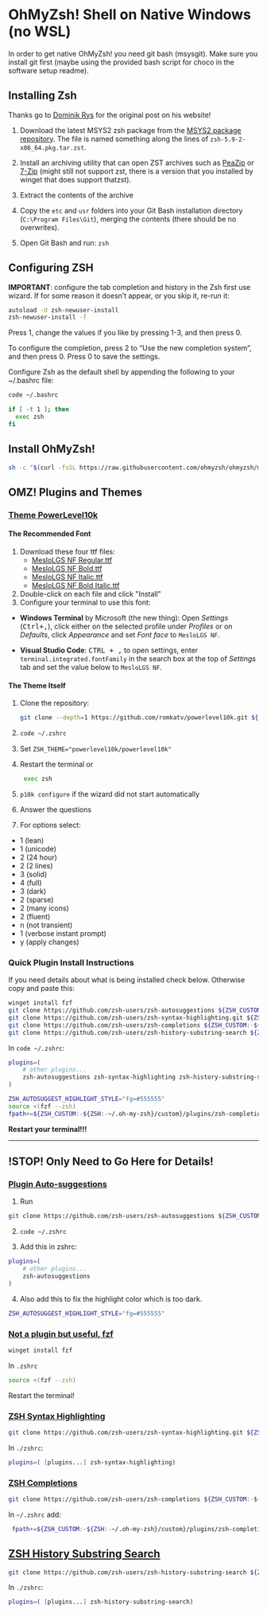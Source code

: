 # OhMyZsh! Shell on Native Windows (no WSL)

In order to get native OhMyZsh! you need git bash (msysgit). Make sure you install git first (maybe using the provided bash script for choco in the software setup readme).


## Installing Zsh

Thanks go to [Dominik Rys](https://dominikrys.com/posts/zsh-in-git-bash-on-windows/) for the original post on his website!

1. Download the latest MSYS2 zsh package from the [MSYS2 package repository](https://packages.msys2.org/packages/zsh?repo=msys&variant=x86_64). The file is named something along the lines of `zsh-5.9-2-x86_64.pkg.tar.zst`.

2. Install an archiving utility that can open ZST archives such as [PeaZip](https://peazip.github.io/) or [7-Zip](https://www.7-zip.org/) (might still not support zst, there is a version that you installed by winget that does support thatzst).

3. Extract the contents of the archive 

4. Copy the `etc` and `usr` folders into your Git Bash installation directory (`C:\Program Files\Git`), merging the contents (there should be no overwrites).

5. Open Git Bash and run: `zsh`

## Configuring ZSH

**IMPORTANT**: configure the tab completion and history in the Zsh first use wizard. If for some reason it doesn’t appear, or you skip it, re-run it:

```sh
autoload -U zsh-newuser-install
zsh-newuser-install -f
```

Press 1, change the values if you like by pressing 1-3, and then press 0.

To configure the completion, press 2 to “Use the new completion system”, and then press 0.
Press 0 to save the settings.

Configure Zsh as the default shell by appending the following to your ~/.bashrc file:

```sh
code ~/.bashrc
```

```sh
if [ -t 1 ]; then
  exec zsh
fi
```

## Install OhMyZsh!

```sh
sh -c "$(curl -fsSL https://raw.githubusercontent.com/ohmyzsh/ohmyzsh/master/tools/install.sh)"
```

## OMZ! Plugins and Themes

### [Theme PowerLevel10k](https://github.com/romkatv/powerlevel10k)

#### The Recommended Font
1. Download these four ttf files:
   - [MesloLGS NF Regular.ttf](
       https://github.com/romkatv/powerlevel10k-media/raw/master/MesloLGS%20NF%20Regular.ttf)
   - [MesloLGS NF Bold.ttf](
       https://github.com/romkatv/powerlevel10k-media/raw/master/MesloLGS%20NF%20Bold.ttf)
   - [MesloLGS NF Italic.ttf](
       https://github.com/romkatv/powerlevel10k-media/raw/master/MesloLGS%20NF%20Italic.ttf)
   - [MesloLGS NF Bold Italic.ttf](
       https://github.com/romkatv/powerlevel10k-media/raw/master/MesloLGS%20NF%20Bold%20Italic.ttf)
1. Double-click on each file and click "Install"
1. Configure your terminal to use this font:
  - **Windows Terminal** by Microsoft (the new thing): Open *Settings* (<kbd>Ctrl+,</kbd>), click
     either on the selected profile under *Profiles* or on *Defaults*, click *Appearance* and set
     *Font face* to `MesloLGS NF`.

  - **Visual Studio Code**: <kbd>CTRL + ,</kbd> to open settings, enter `terminal.integrated.fontFamily` in the search box at
     the top of *Settings* tab and set the value below to `MesloLGS NF`.

#### The Theme Itself

1. Clone the repository:
    ```sh
    git clone --depth=1 https://github.com/romkatv/powerlevel10k.git ${ZSH_CUSTOM:-$HOME/.oh-my-zsh/custom}/themes/powerlevel10k
    ```
1. 
    ```sh
    code ~/.zshrc
    ```
1. Set `ZSH_THEME="powerlevel10k/powerlevel10k"`

1. Restart the terminal or
   ```sh
    exec zsh
   ```

1. `p10k configure` if the wizard did not start automatically

1. Answer the questions

1. For options select:
  - 1 (lean)
  - 1 (unicode)
  - 2 (24 hour)
  - 2 (2 lines)
  - 3 (solid)
  - 4 (full)
  - 3 (dark)
  - 2 (sparse)
  - 2 (many icons)
  - 2 (fluent)
  - n (not transient)
  - 1 (verbose instant prompt)
  - y (apply changes)

### Quick Plugin Install Instructions

If you need details about what is being installed check below. Otherwise copy and paste this:

```sh
winget install fzf
git clone https://github.com/zsh-users/zsh-autosuggestions ${ZSH_CUSTOM:-~/.oh-my-zsh/custom}/plugins/zsh-autosuggestions
git clone https://github.com/zsh-users/zsh-syntax-highlighting.git ${ZSH_CUSTOM:-~/.oh-my-zsh/custom}/plugins/zsh-syntax-highlighting
git clone https://github.com/zsh-users/zsh-completions ${ZSH_CUSTOM:-${ZSH:-~/.oh-my-zsh}/custom}/plugins/zsh-completions
git clone https://github.com/zsh-users/zsh-history-substring-search ${ZSH_CUSTOM:-~/.oh-my-zsh/custom}/plugins/zsh-history-substring-search
```

In `code ~/.zshrc`:
```sh
plugins=( 
    # other plugins...
    zsh-autosuggestions zsh-syntax-highlighting zsh-history-substring-search
)

ZSH_AUTOSUGGEST_HIGHLIGHT_STYLE="fg=#555555"
source <(fzf --zsh)
fpath+=${ZSH_CUSTOM:-${ZSH:-~/.oh-my-zsh}/custom}/plugins/zsh-completions/src
```

**Restart your terminal!!!**

---

## !STOP! Only Need to Go Here for Details!

### [Plugin Auto-suggestions](https://github.com/zsh-users/zsh-autosuggestions)

1. Run
```sh
git clone https://github.com/zsh-users/zsh-autosuggestions ${ZSH_CUSTOM:-~/.oh-my-zsh/custom}/plugins/zsh-autosuggestions
```

2. `code ~/.zshrc`

3. Add this in zshrc:
```sh
plugins=( 
    # other plugins...
    zsh-autosuggestions
)
```

4. Also add this to fix the highlight color which is too dark.

```sh
ZSH_AUTOSUGGEST_HIGHLIGHT_STYLE="fg=#555555"
```

### [Not a plugin but useful, fzf](https://github.com/junegunn/fzf)

```sh
winget install fzf
```

In `.zshrc`

```sh
source <(fzf --zsh)
```

Restart the terminal!

### [ZSH Syntax Highlighting](https://github.com/zsh-users/zsh-syntax-highlighting)

```sh
git clone https://github.com/zsh-users/zsh-syntax-highlighting.git ${ZSH_CUSTOM:-~/.oh-my-zsh/custom}/plugins/zsh-syntax-highlighting
```


In `./zshrc`:

```sh
plugins=( [plugins...] zsh-syntax-highlighting)
```

### [ZSH Completions](https://github.com/zsh-users/zsh-completions)

```sh
git clone https://github.com/zsh-users/zsh-completions ${ZSH_CUSTOM:-${ZSH:-~/.oh-my-zsh}/custom}/plugins/zsh-completions
```

In `~/.zshrc` add:

```sh
 fpath+=${ZSH_CUSTOM:-${ZSH:-~/.oh-my-zsh}/custom}/plugins/zsh-completions/src
 ```

## [ZSH History Substring Search](https://github.com/zsh-users/zsh-history-substring-search)


```sh
git clone https://github.com/zsh-users/zsh-history-substring-search ${ZSH_CUSTOM:-~/.oh-my-zsh/custom}/plugins/zsh-history-substring-search
```


In `./zshrc`:

```sh
plugins=( [plugins...] zsh-history-substring-search)
```
